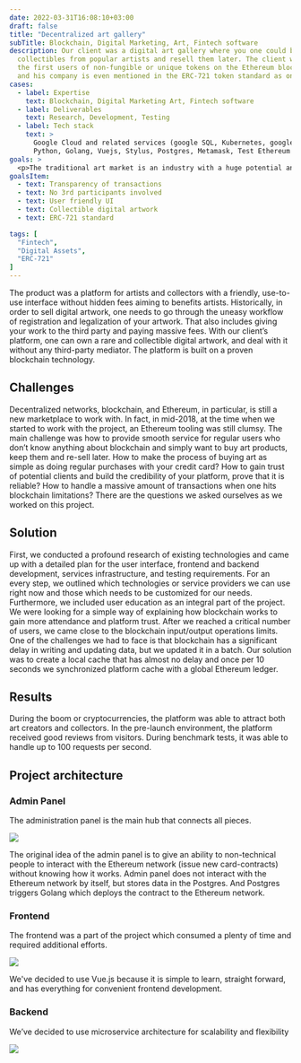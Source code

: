 ```yaml
---
date: 2022-03-31T16:08:10+03:00
draft: false
title: "Decentralized art gallery"
subTitle: Blockchain, Digital Marketing, Art, Fintech software
description: Our client was a digital art gallery where you one could buy rare 
  collectibles from popular artists and resell them later. The client was among 
  the first users of non-fungible or unique tokens on the Ethereum blockchain 
  and his company is even mentioned in the ERC-721 token standard as one of the successful early examples.
cases:
  - label: Expertise
    text: Blockchain, Digital Marketing Art, Fintech software
  - label: Deliverables
    text: Research, Development, Testing
  - label: Tech stack
    text: >
      Google Cloud and related services (google SQL, Kubernetes, google build, cloud functions). 
      Python, Golang, Vuejs, Stylus, Postgres, Metamask, Test Ethereum networks.
goals: >
  <p>The traditional art market is an industry with a huge potential and capitalization of $67.4 billion in sales in 2018. Traditionally, buyers acquire art items for holding them and re-selling in the future. Our Client decided to use a well-known mechanism when every buyer could profit and increase the assets value by simply holding them. Cherry-picking the platform allowed to sell one’s assets on other platforms and use the digital verification system to confirm the owner of the original art.</p>
goalsItem:
  - text: Transparency of transactions
  - text: No 3rd participants involved
  - text: User friendly UI
  - text: Collectible digital artwork
  - text: ERC-721 standard

tags: [
  "Fintech",
  "Digital Assets",
  "ERC-721"
]
---
```


The product was a platform for artists and collectors with a friendly, use-to-use interface without hidden fees aiming to benefits artists. Historically, in order to sell digital artwork, one needs to go through the uneasy workflow of registration and legalization of your artwork. That also includes giving your work to the third party and paying massive fees. With our client’s platform, one can own a rare and collectible digital artwork, and deal with it without any third-party mediator. The platform is built on a proven blockchain technology.

## Challenges

Decentralized networks, blockchain, and Ethereum, in particular, is still a new marketplace to work with. In fact, in mid-2018, at the time when we started to work with the project, an Ethereum tooling was still clumsy. The main challenge was how to provide smooth service for regular users who don’t know anything about blockchain and simply want to buy art products, keep them and re-sell later. How to make the process of buying art as simple as doing regular purchases with your credit card? How to gain trust of potential clients and build the credibility of your platform, prove that it is reliable? How to handle a massive amount of transactions when one hits blockchain limitations? There are the questions we asked ourselves as we worked on this project.

## Solution

First, we conducted a profound research of existing technologies and came up with a detailed plan for the user interface, frontend and backend development, services infrastructure, and testing requirements. For an every step, we outlined which technologies or service providers we can use right now and those which needs to be customized for our needs. Furthermore, we included user education as an integral part of the project. We were looking for a simple way of explaining how blockchain works to gain more attendance and platform trust. After we reached a critical number of users, we came close to the blockchain input/output operations limits. One of the challenges we had to face is that blockchain has a significant delay in writing and updating data, but we updated it in a batch. Our solution was to create a local cache that has almost no delay and once per 10 seconds we synchronized platform cache with a global Ethereum ledger.

## Results

During the boom or cryptocurrencies, the platform was able to attract both art creators and collectors. In the pre-launch environment, the platform received good reviews from visitors. During benchmark tests, it was able to handle up to 100 requests per second.

## Project architecture

### Admin Panel

The administration panel is the main hub that connects all pieces.

![](/images/cases/img-1.png)

The original idea of the admin panel is to give an ability to non-technical people to interact with the Ethereum network (issue new card-contracts) without knowing how it works. Admin panel does not interact with the Ethereum network by itself, but stores data in the Postgres. And Postgres triggers Golang which deploys the contract to the Ethereum network.

### Frontend

The frontend was a part of the project which consumed a plenty of time and required additional efforts.

![](/images/cases/img-1.png)

We've decided to use Vue.js because it is simple to learn, straight forward, and has everything for convenient frontend development.

### Backend

We’ve decided to use microservice architecture for scalability and flexibility

![](/images/cases/img-2.png)